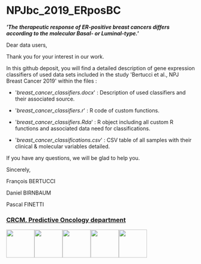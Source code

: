 # NPJbc_2019_ERposBC

***'The therapeutic response of ER-positive breast cancers differs according to the molecular Basal- or Luminal-type.'***

Dear data users,

Thank you for your interest in our work.

In this github deposit, you will find a detailed description of gene expression classifiers of used data sets included in the study 'Bertucci et al., NPJ Breast Cancer 2019' within the files :

- '*breast_cancer_classifiers.docx*' : Description of used classifiers and their associated source.

- '*breast_cancer_classifiers.r*' : R code of custom functions.

- '*breast_cancer_classifiers.Rda*' : R object including all custom R functions and associated data need for classifications.

- '*breast_cancer_classifications.csv*' : CSV table of all samples with their clinical & molecular variables detailed.

If you have any questions, we will be glad to help you.

Sincerely,

François BERTUCCI

Daniel BIRNBAUM

Pascal FINETTI

### [CRCM, Predictive Oncology department](http://crcm.marseille.inserm.fr/en/researchteams/francois-bertucci-daniel-birnbaum/)
<a href="http://crcm.marseille.inserm.fr"><img src="http://crcm.marseille.inserm.fr/fileadmin/templates/crcm/img/logo-crcm.png" height="75"></a><a href="http://www.institutpaolicalmettes.fr/"><img src="http://www.institutpaolicalmettes.fr/fileadmin/templates/ipc/img/logo-ipc-big.png" height="75"></a><a href="https://www.inserm.fr/"><img src="https://upload.wikimedia.org/wikipedia/fr/thumb/c/cd/Inserm.svg/320px-Inserm.svg.png" height="75"></a><a href="https://www.univ-amu.fr/"><img src="https://upload.wikimedia.org/wikipedia/fr/thumb/d/d4/Aix-Marseille_Universit%C3%A9_%28Logo%29.svg/320px-Aix-Marseille_Universit%C3%A9_%28Logo%29.svg.png" height="75"></a><a href="http://www.cnrs.fr/"><img src="https://upload.wikimedia.org/wikipedia/fr/thumb/8/8e/Centre_national_de_la_recherche_scientifique.svg/240px-Centre_national_de_la_recherche_scientifique.svg.png" height="75"></a>
